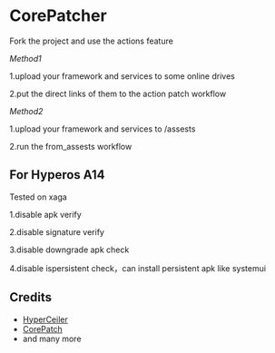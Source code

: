 # CorePatcher


Fork the project and use the actions feature

*Method1*

1.upload your framework and services to some online drives 

2.put the direct links of them to the action patch workflow

*Method2*

1.upload your framework and services to /assests

2.run the from_assests workflow


## For Hyperos A14
Tested on xaga

1.disable apk verify

2.disable signature verify

3.disable downgrade apk check

4.disable ispersistent check，can install persistent apk like systemui


## Credits

- [HyperCeiler](https://github.com/ReChronoRain/HyperCeiler)
- [CorePatch](https://github.com/LSPosed/CorePatch)
- and many more
